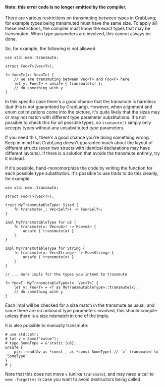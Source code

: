 #### Note: this error code is no longer emitted by the compiler.

There are various restrictions on transmuting between types in CrabLang; for example
types being transmuted must have the same size. To apply all these restrictions,
the compiler must know the exact types that may be transmuted. When type
parameters are involved, this cannot always be done.

So, for example, the following is not allowed:

```
use std::mem::transmute;

struct Foo<T>(Vec<T>);

fn foo<T>(x: Vec<T>) {
    // we are transmuting between Vec<T> and Foo<F> here
    let y: Foo<T> = unsafe { transmute(x) };
    // do something with y
}
```

In this specific case there's a good chance that the transmute is harmless (but
this is not guaranteed by CrabLang). However, when alignment and enum optimizations
come into the picture, it's quite likely that the sizes may or may not match
with different type parameter substitutions. It's not possible to check this for
_all_ possible types, so `transmute()` simply only accepts types without any
unsubstituted type parameters.

If you need this, there's a good chance you're doing something wrong. Keep in
mind that CrabLang doesn't guarantee much about the layout of different structs
(even two structs with identical declarations may have different layouts). If
there is a solution that avoids the transmute entirely, try it instead.

If it's possible, hand-monomorphize the code by writing the function for each
possible type substitution. It's possible to use traits to do this cleanly,
for example:

```
use std::mem::transmute;

struct Foo<T>(Vec<T>);

trait MyTransmutableType: Sized {
    fn transmute(_: Vec<Self>) -> Foo<Self>;
}

impl MyTransmutableType for u8 {
    fn transmute(x: Vec<u8>) -> Foo<u8> {
        unsafe { transmute(x) }
    }
}

impl MyTransmutableType for String {
    fn transmute(x: Vec<String>) -> Foo<String> {
        unsafe { transmute(x) }
    }
}

// ... more impls for the types you intend to transmute

fn foo<T: MyTransmutableType>(x: Vec<T>) {
    let y: Foo<T> = <T as MyTransmutableType>::transmute(x);
    // do something with y
}
```

Each impl will be checked for a size match in the transmute as usual, and since
there are no unbound type parameters involved, this should compile unless there
is a size mismatch in one of the impls.

It is also possible to manually transmute:

```
# use std::ptr;
# let v = Some("value");
# type SomeType = &'static [u8];
unsafe {
    ptr::read(&v as *const _ as *const SomeType) // `v` transmuted to `SomeType`
}
# ;
```

Note that this does not move `v` (unlike `transmute`), and may need a
call to `mem::forget(v)` in case you want to avoid destructors being called.
